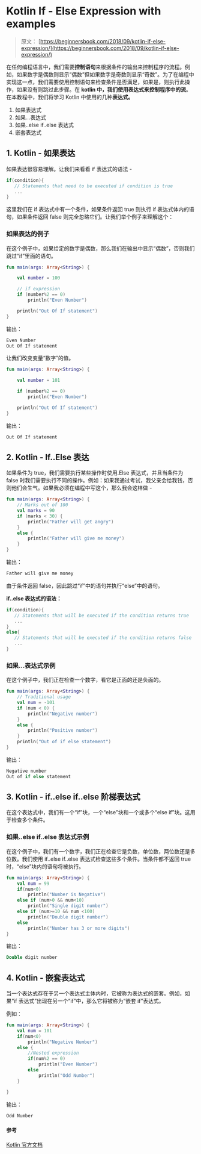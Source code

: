 # Kotlin If - Else Expression with examples

> 原文： [https://beginnersbook.com/2018/09/kotlin-if-else-expression/](https://beginnersbook.com/2018/09/kotlin-if-else-expression/)

在任何编程语言中，我们需要**控制语句**来根据条件的输出来控制程序的流程。例如，如果数字是偶数则显示“偶数”但如果数字是奇数则显示“奇数”。为了在编程中实现这一点，我们需要使用控制语句来检查条件是否满足，如果是，则执行此操作，如果没有则跳过此步骤。在 **kotlin 中，我们使用表达式来控制程序中的流**。在本教程中，我们将学习 Kotlin 中使用的几种**表达式。**

1.  如果表达式
2.  如果...表达式
3.  如果..else if..else 表达式
4.  嵌套表达式

## 1\. Kotlin - 如果表达

如果表达很容易理解。让我们来看看 if 表达式的语法 -

```kotlin
if(condition){  
   // Statements that need to be executed if condition is true 
   ...
} 

```

这里我们在 if 表达式中有一个条件，如果条件返回 true 则执行 if 表达式体内的语句，如果条件返回 false 则完全忽略它们。让我们举个例子来理解这个：

### 如果表达的例子

在这个例子中，如果给定的数字是偶数，那么我们在输出中显示“偶数”，否则我们跳过“if”里面的语句。

```kotlin
fun main(args: Array<String>) {

    val number = 100

    // if expression
    if (number%2 == 0)
        println("Even Number")

    println("Out Of If statement")
}

```

输出：

```kotlin
Even Number
Out Of If statement
```

让我们改变变量“数字”的值。

```kotlin
fun main(args: Array<String>) {

    val number = 101

    if (number%2 == 0)
        println("Even Number")

    println("Out Of If statement")
}

```

输出：

```kotlin
Out Of If statement
```

## 2\. Kotlin - If..Else 表达

如果条件为 true，我们需要执行某些操作时使用.Else 表达式，并且当条件为 false 时我们需要执行不同的操作。例如：如果我通过考试，我父亲会给我钱，否则他们会生气。如果我必须在编程中写这个，那么我会这样做 -

```kotlin
fun main(args: Array<String>) {
    // Marks out of 100
    val marks = 90
    if (marks < 30) {
        println("Father will get angry")
    }
    else {
        println("Father will give me money")
    }
}
```

输出：

```kotlin
Father will give me money
```

由于条件返回 false，因此跳过“if”中的语句并执行“else”中的语句。

**if..else 表达式的语法：**

```kotlin
if(condition){  
   // Statements that will be executed if the condition returns true 
   ...
}  
else{  
   // Statements that will be executed if the condition returns false 
   ...
}
```

### 如果...表达式示例

在这个例子中，我们正在检查一个数字，看它是正面的还是负面的。

```kotlin
fun main(args: Array<String>) {
    // Traditional usage
    val num = -101
    if (num < 0) {
        println("Negative number")
    }
    else {
        println("Positive number")
    }
    println("Out of if else statement")
}
```

输出：

```kotlin
Negative number
Out of if else statement
```

## 3\. Kotlin - if..else if..else 阶梯表达式

在这个表达式中，我们有一个“if”块，一个“else”块和一个或多个“else if”块。这用于检查多个条件。

### 如果..else if..else 表达式示例

在这个例子中，我们有一个数字，我们正在检查它是负数，单位数，两位数还是多位数。我们使用 if..else if..else 表达式检查这些多个条件。当条件都不返回 true 时，“else”块内的语句将被执行。

```kotlin
fun main(args: Array<String>) {
    val num = 99
    if(num<0)
        println("Number is Negative")
    else if (num>0 && num<10)
        println("Single digit number")
    else if (num>=10 && num <100)
        println("Double digit number")
    else
        println("Number has 3 or more digits")
}
```

输出：

```kotlin
Double digit number
```

## 4\. Kotlin - 嵌套表达式

当一个表达式存在于另一个表达式主体内时，它被称为表达式的嵌套。例如，如果“if 表达式”出现在另一个“if”中，那么它将被称为“嵌套 if”表达式。

例如：

```kotlin
fun main(args: Array<String>) {
    val num = 101
    if(num<0)
        println("Negative Number")
    else {
        //Nested expression
        if(num%2 == 0)
            println("Even Number")
        else
            println("Odd Number")
    }

}
```

输出：

```kotlin
Odd Number
```

#### 参考

[Kotlin 官方文档](https://kotlinlang.org/docs/reference/control-flow.html)